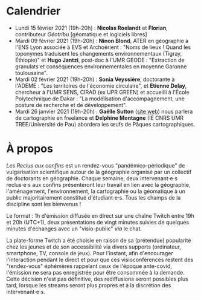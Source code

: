 # Calendrier

- Lundi 15 février 2021 (19h-20h) : **Nicolas Roelandt** et **Florian**, contributeur *Géotribu* [géomatique et logiciels libres]
- Mardi 09 février 2021 (19h-20h) : **Ninon Blond**, ATER en géographie à l'ENS Lyon associée à EVS et Archoérient : "Noms de lieux ! Quand les toponymes traduisent les changements environnementaux (Tigray, Éthiopie)" et **Hugo Jantzi**, post-doc à l'UMR GEODE : "Extraction de granulats et conséquences environnementales en moyenne Garonne toulousaine".
- Mardi 02 février 2021 (19h-20h) : **Sonia Veyssière**, doctorante à l'ADEME : "Les territoires de l'économie circulaire", et **Etienne Delay**, chercheur à l'UMR SENS, CIRAD (ex UPR GREEN) et accueilli à l'École Polytechnique de Dakar : "La modélisation d'accompagnement, une posture de recherche et de développement".
- Mardi 26 janvier 2021 (19h-20h) : **Gaëlle Sutton** ([site web](https://gaellesutton.fr/)) nous parlera de cartographie en freelance et **Delphine Montagne** (IE CNRS UMR TREE/Université de Pau) abordera les œufs de Pâques cartographiques.

# À propos

*Les Reclus aux confins* est un rendez-vous "pandémico-périodique" de vulgarisation scientifique autour de la géographie organisé par un collectif de doctorants en géographie. Chaque semaine, deux intervenant⋅e⋅s reclus⋅e⋅s aux confins présenteront leur travail en lien avec la géographie, l'aménagement, l'environnement, la cartographie ou la géomatique à un public majoritairement constitué d'étudiant⋅e⋅s. Tous les champs de la discipline sont les bienvenus !

Le format : 1h d'émission diffusée en direct sur une chaîne Twitch entre 19h et 20h (UTC+1), deux présentations de vingt minutes suivies de quelques minutes d'échanges avec un "visio-public" *via* le chat. 

La plate-forme Twitch a été choisie en raison de sa (prétendue) popularité chez les jeunes et de son accessibilité via divers supports (ordinateur, smartphone, TV, console de jeux). Pour l'instant, afin d'encourager l'interaction pendant le direct et pour que ces visioconférences restent des "rendez-vous" éphémères rappelant ceux de l'époque ante-covid, l'émission ne sera pas enregistrée pour être consommée à la demande. Cette décision n'est pas définitive, des rediffusions seront possibles plus tard, lorsque les streams seront plus propres et à la discrétion des intervenant⋅e⋅s.
